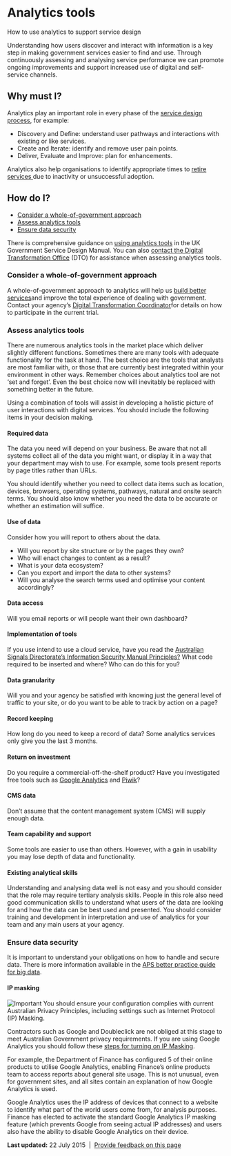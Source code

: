 Analytics tools
===============

How to use analytics to support service design

Understanding how users discover and interact with information is a key step in making government services easier to find and use. Through continuously assessing and analysing service performance we can promote ongoing improvements and support increased use of digital and self-service channels.

Why must I?
-----------

Analytics play an important role in every phase of the [service design process](971.html), for example:

-   Discovery and Define: understand user pathways and interactions with existing or like services.
-   Create and Iterate: identify and remove user pain points.
-   Deliver, Evaluate and Improve: plan for enhancements.

Analytics also help organisations to identify appropriate times to [retire services](971.html#retire)[ ](971.html#retire)due to inactivity or unsuccessful adoption.

How do I?
---------

-   [Consider a whole-of-government approach](381.html#Whole-of-government)
-   [Assess analytics tools](381.html#Assess-analytics-tools)
-   [Ensure data security](381.html#data-security)

There is comprehensive guidance on [using analytics tools](https://www.gov.uk/service-manual/making-software/analytics-tools.html) in the UK Government Service Design Manual. You can also [contact the Digital Transformation Office](../contact-us.html) (DTO) for assistance when assessing analytics tools.

### Consider a whole-of-government approach

A whole-of-government approach to analytics will help us [build better services](../news-media/blog/building-better-services-analytics.html)[](../news-media/blog/building-better-services-analytics.html)and improve the total experience of dealing with government. Contact your agency’s [Digital Transformation Coordinator](1061.html)[](https://www.dto.gov.au/digital-transformation-plan/digital-transformation-coordinators)for details on how to participate in the current trial.

### Assess analytics tools

There are numerous analytics tools in the market place which deliver slightly different functions. Sometimes there are many tools with adequate functionality for the task at hand. The best choice are the tools that analysts are most familiar with, or those that are currently best integrated within your environment in other ways. Remember choices about analytics tool are not ‘set and forget’. Even the best choice now will inevitably be replaced with something better in the future.

Using a combination of tools will assist in developing a holistic picture of user interactions with digital services. You should include the following items in your decision making.

#### Required data

The data you need will depend on your business. Be aware that not all systems collect all of the data you might want, or display it in a way that your department may wish to use. For example, some tools present reports by page titles rather than URLs.

You should identify whether you need to collect data items such as location, devices, browsers, operating systems, pathways, natural and onsite search terms. You should also know whether you need the data to be accurate or whether an estimation will suffice.

#### Use of data

Consider how you will report to others about the data.

-   Will you report by site structure or by the pages they own?
-   Who will enact changes to content as a result?
-   What is your data ecosystem?
-   Can you export and import the data to other systems?
-   Will you analyse the search terms used and optimise your content accordingly?

#### Data access

Will you email reports or will people want their own dashboard?

#### Implementation of tools

If you use intend to use a cloud service, have you read the [Australian Signals Directorate’s Information Security Manual Principles?](http://www.asd.gov.au/infosec/ism/index.htm) What code required to be inserted and where? Who can do this for you?

#### Data granularity

Will you and your agency be satisfied with knowing just the general level of traffic to your site, or do you want to be able to track by action on a page?

#### Record keeping

How long do you need to keep a record of data? Some analytics services only give you the last 3 months.

#### Return on investment

Do you require a commercial-off-the-shelf product? Have you investigated free tools such as [Google Analytics](http://www.google.com/analytics/) and [Piwik](http://piwik.org/)?

#### CMS data

Don’t assume that the content management system (CMS) will supply enough data.

#### Team capability and support

Some tools are easier to use than others. However, with a gain in usability you may lose depth of data and functionality.

#### Existing analytical skills

Understanding and analysing data well is not easy and you should consider that the role may require tertiary analysis skills. People in this role also need good communication skills to understand what users of the data are looking for and how the data can be best used and presented. You should consider training and development in interpretation and use of analytics for your team and any main users at your agency.

### Ensure data security

It is important to understand your obligations on how to handle and secure data. There is more information available in the [APS better practice guide for big data](http://www.finance.gov.au/big-data).

#### IP masking

![Important](../sites/g/files/net466/f/styles/large/public/importanticon.png%3Fitok=9UI4A82t "Important") You should ensure your configuration complies with current Australian Privacy Principles, including settings such as Internet Protocol (IP) Masking.

Contractors such as Google and Doubleclick are not obliged at this stage to meet Australian Government privacy requirements. If you are using Google Analytics you should follow these [steps for turning on IP Masking](https://support.google.com/analytics/answer/2905384?hl=en).

For example, the Department of Finance has configured 5 of their online products to utilise Google Analytics, enabling Finance’s online products team to access reports about general site usage. This is not unusual, even for government sites, and all sites contain an explanation of how Google Analytics is used.

Google Analytics uses the IP address of devices that connect to a website to identify what part of the world users come from, for analysis purposes. Finance has elected to activate the standard Google Analytics IP masking feature (which prevents Google from seeing actual IP addresses) and users also have the ability to disable Google Analytics on their device.

**Last updated:** 22 July 2015  |  [Provide feedback on this page](../feedback%3Furl_from=Analyticstools.html)

 

